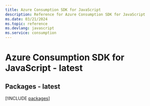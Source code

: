 ```yaml
---
title: Azure Consumption SDK for JavaScript
description: Reference for Azure Consumption SDK for JavaScript
ms.date: 03/21/2024
ms.topic: reference
ms.devlang: javascript
ms.service: consumption
---
```

# Azure Consumption SDK for JavaScript - latest
## Packages - latest
[!INCLUDE [packages](consumption-index.md)]